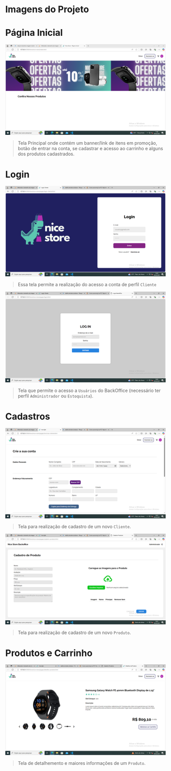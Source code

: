 # Imagens do Projeto

# Página Inicial 

<img src="../img/pagina-principal.png" alt="Página Principal">

>Tela Principal onde contém um banner/link de itens em promoção, botão de entrar na conta, se cadastrar e acesso ao carrinho e alguns dos produtos cadastrados.

# Login 
<img src="../img/login-cliente.png" alt="Página Login de Cliente">

>Essa tela permite a realização do acesso a conta de perfil `Cliente`

<img src="../img/login-backoffice.png" alt="Página Login BackOffice">

>Tela que permite o acesso a `Usuários` do BackOffice (necessário ter perfil `Administrador` ou `Estoquista`).

# Cadastros
<img src="../img/cadastro-cliente.png" alt="Página Cadastro Cliente">

>Tela para realização de cadastro de um novo `Cliente`.

<img src="../img/cadastro-produto.png" alt="Página Cadastro de Produto">

>Tela para realização de cadastro de um novo `Produto`.



# Produtos e Carrinho
<img src="../img/detalhe-produto.png" alt="Página detalhamento de Produto">

> Tela de detalhemento e maiores informações de um `Produto`.
